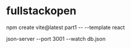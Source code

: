 # fullstackopen

npm create vite@latest part1 -- --template react

json-server --port 3001 --watch db.json
